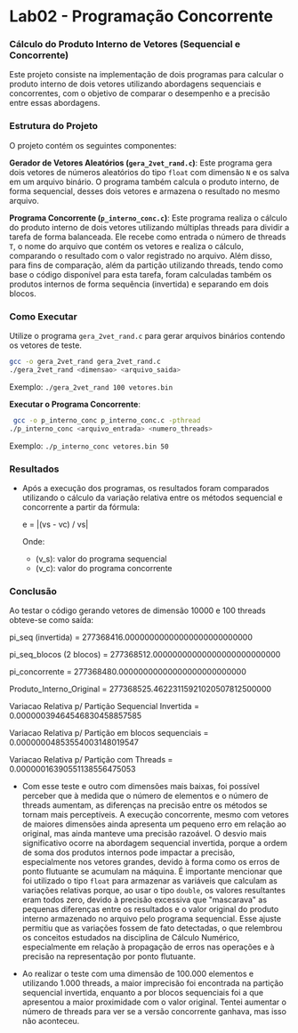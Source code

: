 # Lab02 - Programação Concorrente


### Cálculo do Produto Interno de Vetores  (Sequencial e Concorrente)

Este projeto consiste na implementação de dois programas para calcular o produto interno de dois vetores utilizando abordagens sequenciais e concorrentes, com o objetivo de comparar o desempenho e a precisão entre essas abordagens.

### Estrutura do Projeto

O projeto contém os seguintes componentes:

**Gerador de Vetores Aleatórios (`gera_2vet_rand.c`)**: Este programa gera dois vetores de números aleatórios do tipo `float` com dimensão `N` e os salva em um arquivo binário. O programa também calcula o produto interno, de forma sequencial, desses dois vetores e armazena o resultado no mesmo arquivo.

**Programa Concorrente (`p_interno_conc.c`)**: Este programa realiza o cálculo do produto interno de dois vetores utilizando múltiplas threads para dividir a tarefa de forma balanceada. Ele recebe como entrada o número de threads `T`, o nome do arquivo que contém os vetores e realiza o cálculo, comparando o resultado com o valor registrado no arquivo. Além disso, para fins de comparação, além da partição utilizando threads, tendo como base o código disponível para esta tarefa, foram calculadas também os produtos internos de forma sequência (invertida) e separando em dois blocos.

### Como Executar

Utilize o programa `gera_2vet_rand.c` para gerar arquivos binários contendo os vetores de teste.

   ```bash
   gcc -o gera_2vet_rand gera_2vet_rand.c
   ./gera_2vet_rand <dimensao> <arquivo_saida>
   ```

   Exemplo: `./gera_2vet_rand 100 vetores.bin`


**Executar o Programa Concorrente**:

   ```bash
    gcc -o p_interno_conc p_interno_conc.c -pthread
   ./p_interno_conc <arquivo_entrada> <numero_threads>
   ```

   Exemplo: `./p_interno_conc vetores.bin 50`

### Resultados

- Após a execução dos programas, os resultados foram comparados utilizando o cálculo da variação relativa entre os métodos sequencial e concorrente a partir da fórmula:

   e = |(vs - vc) / vs|


  Onde:
  - \(v_s\): valor do programa sequencial
  - \(v_c\): valor do programa concorrente

### Conclusão

Ao testar o código gerando vetores de dimensão 10000  e 100 threads obteve-se como saída:

pi_seq (invertida)         = 277368416.00000000000000000000000000

pi_seq_blocos (2 blocos)   = 277368512.00000000000000000000000000

pi_concorrente             = 277368480.00000000000000000000000000

Produto_Interno_Original                   = 277368525.46223115921020507812500000

Variacao Relativa p/ Partição Sequencial Invertida      = 0.00000039464546830458857585

Variacao Relativa p/ Partição em blocos sequenciais       = 0.00000004853554003148019547

Variacao Relativa p/ Partição com Threads       = 0.00000016390551138556475053

- Com esse teste e outro com dimensões mais baixas, foi possível perceber que à medida que o número de elementos e o número de threads aumentam, as diferenças na precisão entre os métodos se tornam mais perceptíveis. A execução concorrente, mesmo com vetores de maiores dimensões ainda apresenta um pequeno erro em relação ao original, mas ainda manteve uma precisão razoável. O desvio mais significativo ocorre na abordagem sequencial invertida, porque a ordem de soma dos produtos internos pode impactar a precisão, especialmente nos vetores grandes, devido à forma como os erros de ponto flutuante se acumulam na máquina. É importante mencionar que foi utilizado o tipo `float` para armazenar as variáveis que calculam as variações relativas porque, ao usar o tipo `double`, os valores resultantes eram todos zero, devido à precisão excessiva que "mascarava" as pequenas diferenças entre os resultados e o valor original do produto interno armazenado no arquivo pelo programa sequencial. Esse ajuste permitiu que as variações fossem de fato detectadas, o que relembrou os conceitos estudados na disciplina de Cálculo Numérico, especialmente em relação à propagação de erros nas operações e à precisão na representação por ponto flutuante. 

- Ao realizar o teste com uma dimensão de 100.000 elementos e utilizando 1.000 threads, a maior imprecisão foi encontrada na partição sequencial invertida, enquanto a por blocos sequenciais foi a que apresentou a maior proximidade com o valor original. Tentei aumentar o número de threads para ver se a versão concorrente ganhava, mas isso não aconteceu.
